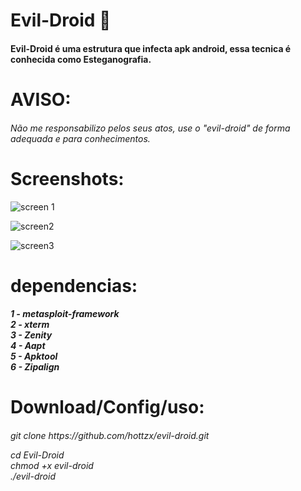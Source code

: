 # Evil-Droid 🦠
<h4>Evil-Droid é uma estrutura que infecta apk android, essa tecnica é conhecida como Esteganografia.</h4>

# AVISO:
<h6>Não me responsabilizo pelos seus atos, use o "evil-droid" de forma adequada e para conhecimentos.</h6>

# Screenshots:
![screen 1](https://user-images.githubusercontent.com/78913656/196567717-90dca4eb-8489-4d18-8042-86c1fd12a9f7.png)

![screen2](https://user-images.githubusercontent.com/78913656/196568101-4f36b9cb-98a9-4238-85fd-8739eb60806f.png)

![screen3](https://user-images.githubusercontent.com/78913656/196568342-f1fba9b0-d5d2-4049-9c0b-7b164622de15.png)

# dependencias:
<h5>
1 - metasploit-framework<br>
2 - xterm<br>
3 - Zenity<br>
4 - Aapt<br>
5 - Apktool<br>
6 - Zipalign<br>
</h5>

# Download/Config/uso:

<h6> git clone https://github.com/hottzx/evil-droid.git

cd Evil-Droid <br>
chmod +x evil-droid <br>
./evil-droid 

</h6>
